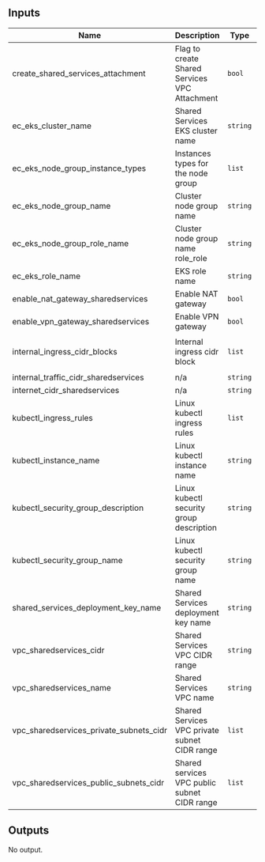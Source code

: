 ## Inputs

| Name | Description | Type | Default | Required |
|------|-------------|------|---------|:-----:|
| create\_shared\_services\_attachment | Flag to create Shared Services VPC Attachment | `bool` | `false` | no |
| ec\_eks\_cluster\_name | Shared Services EKS cluster name | `string` | `"awslz_eks_eagleconsole"` | no |
| ec\_eks\_node\_group\_instance\_types | Instances types for the node group | `list` | <pre>[<br>  "t3.small"<br>]</pre> | no |
| ec\_eks\_node\_group\_name | Cluster node group name | `string` | `"awslz_eks_eagleconsole_node_group"` | no |
| ec\_eks\_node\_group\_role\_name | Cluster node group name role\_role | `string` | `"awslz_eks_eagleconsole_node_group"` | no |
| ec\_eks\_role\_name | EKS role name | `string` | `"awslz_eks_eagleconsole_cluster_role"` | no |
| enable\_nat\_gateway\_sharedservices | Enable NAT gateway | `bool` | `false` | no |
| enable\_vpn\_gateway\_sharedservices | Enable VPN gateway | `bool` | `false` | no |
| internal\_ingress\_cidr\_blocks | Internal ingress cidr block | `list` | <pre>[<br>  "10.0.0.0/8"<br>]</pre> | no |
| internal\_traffic\_cidr\_sharedservices | n/a | `string` | `"10.0.0.0/8"` | no |
| internet\_cidr\_sharedservices | n/a | `string` | `"0.0.0.0/0"` | no |
| kubectl\_ingress\_rules | Linux kubectl ingress rules | `list` | <pre>[<br>  "ssh-tcp"<br>]</pre> | no |
| kubectl\_instance\_name | Linux kubectl instance name | `string` | `"awslz_kubectl_server-1"` | no |
| kubectl\_security\_group\_description | Linux kubectl security group description | `string` | `"Internal server: kubectl controller"` | no |
| kubectl\_security\_group\_name | Linux kubectl security group name | `string` | `"kubectl_server"` | no |
| shared\_services\_deployment\_key\_name | Shared Services deployment key name | `string` | `"Deployer-key"` | no |
| vpc\_sharedservices\_cidr | Shared Services VPC CIDR range | `string` | `"10.99.8.0/22"` | no |
| vpc\_sharedservices\_name | Shared Services VPC name | `string` | `"AWS_LZ_VPC_SharedServices"` | no |
| vpc\_sharedservices\_private\_subnets\_cidr | Shared Services VPC private subnet CIDR range | `list` | <pre>[<br>  "10.99.8.0/24",<br>  "10.99.9.0/24"<br>]</pre> | no |
| vpc\_sharedservices\_public\_subnets\_cidr | Shared services VPC public subnet CIDR range | `list` | `[]` | no |

## Outputs

No output.

